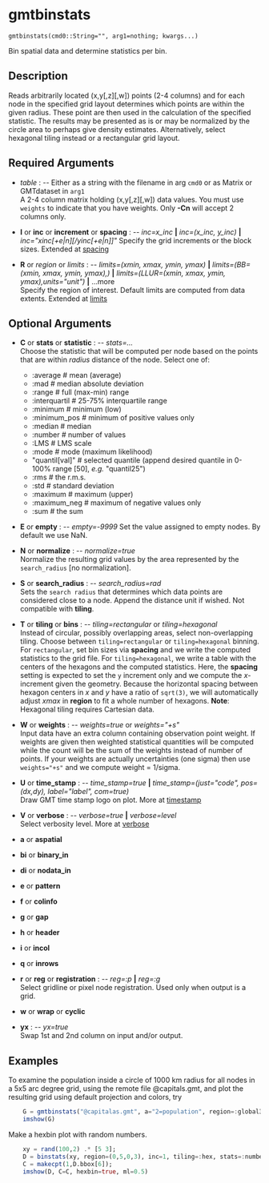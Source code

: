 # gmtbinstats

	gmtbinstats(cmd0::String="", arg1=nothing; kwargs...)

Bin spatial data and determine statistics per bin.

Description
-----------

Reads arbitrarily located (x,y[,z][,w]) points (2-4 columns) and for each node in the specified grid
layout determines which points are within the given radius. These point are then used in the calculation
of the specified statistic. The results may be presented as is or may be normalized by the circle area
to perhaps give density estimates. Alternatively, select hexagonal tiling instead or a rectangular grid layout.

Required Arguments
------------------

- *table* : -- Either as a string with the filename in arg ``cmd0`` or as Matrix or GMTdataset in ``arg1``\
    A 2-4 column matrix holding (x,y[,z][,w]) data values. You must use `weights`
    to indicate that you have weights. Only **-Cn** will accept 2 columns only.


- **I** or **inc** or **increment** or **spacing** : -- *inc=x_inc* **|** *inc=(x_inc, y_inc)* **|** *inc="xinc[+e|n][/yinc[+e|n]]"*
   Specify the grid increments or the block sizes. Extended at [spacing](@ref)

- **R** or *region* or *limits* : -- *limits=(xmin, xmax, ymin, ymax)* **|** *limits=(BB=(xmin, xmax, ymin, ymax),)*
   **|** *limits=(LLUR=(xmin, xmax, ymin, ymax),units="unit")* **|** ...more \
   Specify the region of interest. Default limits are computed from data extents. Extended at [limits](@ref)


Optional Arguments
------------------

- **C** or **stats** or **statistic** : -- *stats=...*\
   Choose the statistic that will be computed per node based on the points that are within *radius* distance
   of the node. Select one of:

   - :average        # mean (average)
   - :mad            # median absolute deviation
   - :range          # full (max-min) range
   - :interquartil   # 25-75% interquartile range
   - :minimum        # minimum (low)
   - :minimum_pos    # minimum of positive values only
   - :median         # median
   - :number         # number of values
   - :LMS            # LMS scale
   - :mode           # mode (maximum likelihood)
   - "quantil[val]"  # selected quantile (append desired quantile in 0-100% range [50], *e.g.* "quantil25")
   - :rms            # the r.m.s.
   - :std            # standard deviation
   - :maximum        # maximum (upper)
   - :maximum_neg    # maximum of negative values only
   - :sum            # the sum

- **E** or **empty** : -- *empty=-9999*
    Set the value assigned to empty nodes. By default we use NaN.

- **N** or **normalize** : -- *normalize=true*\
    Normalize the resulting grid values by the area represented by the `search_radius` [no normalization].

- **S** or **search_radius** : -- *search_radius=rad*\
    Sets the `search radius` that determines which data points are considered close to a node.
	Append the distance unit if wished. Not compatible with **tiling**.

- **T** or **tiling** or **bins** : -- *tiling=rectangular* or *tiling=hexagonal*\
    Instead of circular, possibly overlapping areas, select non-overlapping tiling. Choose between `tiling=rectangular`
	or `tiling=hexagonal` binning. For `rectangular`, set bin sizes via **spacing** and we write the computed statistics
	to the grid file. For `tiling=hexagonal`, we write a table with the centers of the hexagons and the computed statistics.
	Here, the **spacing** setting is expected to set the ``y`` increment only and we compute the *x*-increment given the
	geometry. Because the horizontal spacing between hexagon centers in *x* and *y* have a ratio of ``sqrt(3)``, we will
	automatically adjust *xmax* in **region** to fit a whole number of hexagons. **Note**: Hexagonal tiling requires
	Cartesian data.

- **W** or **weights** : -- *weights=true* or *weights="+s"*\
   Input data have an extra column containing observation point weight. If weights are given then weighted
   statistical quantities will be computed while the count will be the sum of the weights instead of number
   of points. If your weights are actually uncertainties (one sigma) then use `weights="+s"` and we compute
   weight = 1/sigma.

- **U** or **time_stamp** : -- *time_stamp=true* **|** *time_stamp=(just="code", pos=(dx,dy), label="label", com=true)*\
   Draw GMT time stamp logo on plot. More at [timestamp](@ref)

- **V** or **verbose** : -- *verbose=true* **|** *verbose=level*\
   Select verbosity level. More at [verbose](@ref)

- **a** or **aspatial**

- **bi** or **binary_in**

- **di** or **nodata_in**

- **e** or **pattern**

- **f** or **colinfo**

- **g** or **gap**

- **h** or **header**

- **i** or **incol**

- **q** or **inrows**

- **r** or **reg** or **registration** : -- *reg=:p* **|** *reg=:g*\
   Select gridline or pixel node registration. Used only when output is a grid.

- **w** or **wrap** or **cyclic**

- **yx** : -- *yx=true*\
   Swap 1st and 2nd column on input and/or output.


Examples
--------

To examine the population inside a circle of 1000 km radius for all nodes in a 5x5 arc degree grid,
using the remote file @capitals.gmt, and plot the resulting grid using default projection and colors, try

```julia
    G = gmtbinstats("@capitalas.gmt", a="2=population", region=:global360, inc=5, stats=:sum, search_radiusS="1000k");
	imshow(G)
```

Make a hexbin plot with random numbers.

```julia
    xy = rand(100,2) .* [5 3];
    D = binstats(xy, region=(0,5,0,3), inc=1, tiling=:hex, stats=:number);
    C = makecpt(1,D.bbox[6]);
    imshow(D, C=C, hexbin=true, ml=0.5)
```